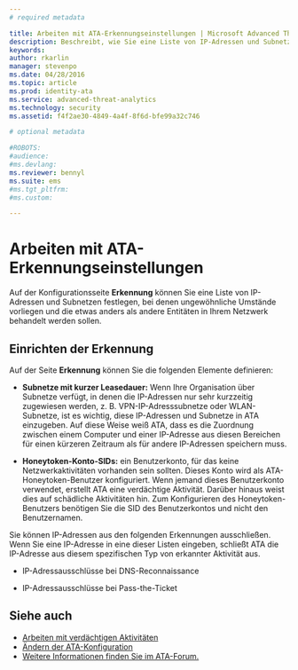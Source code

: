 ```yaml
---
# required metadata

title: Arbeiten mit ATA-Erkennungseinstellungen | Microsoft Advanced Threat Analytics
description: Beschreibt, wie Sie eine Liste von IP-Adressen und Subnetzen konfigurieren, bei denen ungewöhnliche Umstände vorliegen und die anders als andere Entitäten in Ihrem Netzwerk behandelt werden sollen.
keywords:
author: rkarlin
manager: stevenpo
ms.date: 04/28/2016
ms.topic: article
ms.prod: identity-ata
ms.service: advanced-threat-analytics
ms.technology: security
ms.assetid: f4f2ae30-4849-4a4f-8f6d-bfe99a32c746

# optional metadata

#ROBOTS:
#audience:
#ms.devlang:
ms.reviewer: bennyl
ms.suite: ems
#ms.tgt_pltfrm:
#ms.custom:

---
```


# Arbeiten mit ATA-Erkennungseinstellungen
Auf der Konfigurationsseite **Erkennung** können Sie eine Liste von IP-Adressen und Subnetzen festlegen, bei denen ungewöhnliche Umstände vorliegen und die etwas anders als andere Entitäten in Ihrem Netzwerk behandelt werden sollen.

## Einrichten der Erkennung
Auf der Seite **Erkennung** können Sie die folgenden Elemente definieren:

-   **Subnetze mit kurzer Leasedauer:** Wenn Ihre Organisation über Subnetze verfügt, in denen die IP-Adressen nur sehr kurzzeitig zugewiesen werden, z. B. VPN-IP-Adresssubnetze oder WLAN-Subnetze, ist es wichtig, diese IP-Adressen und Subnetze in ATA einzugeben. Auf diese Weise weiß ATA, dass es die Zuordnung zwischen einem Computer und einer IP-Adresse aus diesen Bereichen für einen kürzeren Zeitraum als für andere IP-Adressen speichern muss.

-   **Honeytoken-Konto-SIDs:** ein Benutzerkonto, für das keine Netzwerkaktivitäten vorhanden sein sollten. Dieses Konto wird als ATA-Honeytoken-Benutzer konfiguriert. Wenn jemand dieses Benutzerkonto verwendet, erstellt ATA eine verdächtige Aktivität. Darüber hinaus weist dies auf schädliche Aktivitäten hin. Zum Konfigurieren des Honeytoken-Benutzers benötigen Sie die SID des Benutzerkontos und nicht den Benutzernamen.

Sie können IP-Adressen aus den folgenden Erkennungen ausschließen. Wenn Sie eine IP-Adresse in eine dieser Listen eingeben, schließt ATA die IP-Adresse aus diesem spezifischen Typ von erkannter Aktivität aus.

-   IP-Adressausschlüsse bei DNS-Reconnaissance

-   IP-Adressausschlüsse bei Pass-the-Ticket

## Siehe auch
- [Arbeiten mit verdächtigen Aktivitäten](working-with-suspicious-activities.md)
- [Ändern der ATA-Konfiguration](modifying-ata-configuration.md)
- [Weitere Informationen finden Sie im ATA-Forum.](https://social.technet.microsoft.com/Forums/security/en-US/home?forum=mata)


<!--HONumber=May16_HO1-->


